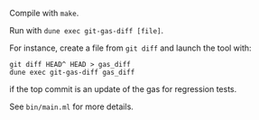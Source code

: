 Compile with `make`.

Run with `dune exec git-gas-diff [file]`.

For instance, create a file from `git diff` and launch the tool with:
```
git diff HEAD^ HEAD > gas_diff
dune exec git-gas-diff gas_diff
```
if the top commit is an update of the gas for regression tests.

See `bin/main.ml` for more details.
